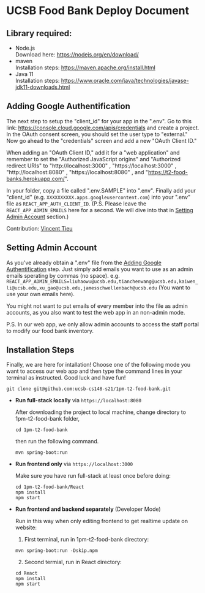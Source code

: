 # UCSB Food Bank Deploy Document

## Library required:
- Node.js<br />
  Download here: https://nodejs.org/en/download/
- maven<br />
  Installation steps: https://maven.apache.org/install.html
- Java 11<br />
Installation steps: https://www.oracle.com/java/technologies/javase-jdk11-downloads.html

## Adding Google Authentification

The next step to setup the "client_id" for your app in the ".env". Go to this link: https://console.cloud.google.com/apis/credentials and create a project. In the OAuth consent screen, you should set the user type to "external." Now go ahead to the "credentials" screen and add a new "OAuth Client ID."

When adding an "OAuth Client ID," add it for a "web application" and remember to set the "Authorized JavaScript origins" and "Authorized redirect URIs" to "http://localhost:3000" , "https://localhost:3000" , "http://localhost:8080" , "https://localhost:8080" , and "https://t2-food-banks.herokuapp.com/".

In your folder, copy a file called ".env.SAMPLE" into ".env". Finally add your "client_id" (e.g. `XXXXXXXXXX.apps.googleusercontent.com`) into your ".env" file as `REACT_APP_AUTH_CLIENT_ID`. (P.S. Please leave the `REACT_APP_ADMIN_EMAILS` here for a second. We will dive into that in [Setting Admin Account](https://github.com/ucsb-cs148-s21/1pm-t2-food-bank/blob/main/docs/DEPLOY.md#setting-admin-account) section.)

Contribution: [Vincent Tieu](https://github.com/ucsb-cs148-s21/ReactGoogleAuthStarter)

## Setting Admin Account

As you've already obtain a ".env" file from the [Adding Google Authentification](https://github.com/ucsb-cs148-s21/1pm-t2-food-bank/blob/main/docs/DEPLOY.md#adding-google-authentification) step. Just simply add emails you want to use as an admin emails sperating by commas (no space). e.g. `REACT_APP_ADMIN_EMAILS=liuhaowu@ucsb.edu,tianchenwang@ucsb.edu,kaiwen_li@ucsb.edu,xu_gao@ucsb.edu,jamesschwellenbach@ucsb.edu` (You want to use your own emails here).

You might not want to put emails of every member into the file as admin accounts, as you also want to test the web app in an non-admin mode.

P.S. In our web app, we only allow admin accounts to access the staff portal to modify our food bank inventory.

## Installation Steps

Finally, we are here for intallation! Choose one of the following mode you want to access our web app and then type the command lines in your terminal as instructed. Good luck and have fun!

    git clone git@github.com:ucsb-cs148-s21/1pm-t2-food-bank.git

- **Run full-stack locally** via `https://localhost:8080`

    After downloading the project to local machine, change directory to 1pm-t2-food-bank folder,
    ```
    cd 1pm-t2-food-bank
    ```
    
    then run the following command.
    ```
    mvn spring-boot:run
    ```

- **Run frontend only** via `https://localhost:3000` 

    Make sure you have run full-stack at least once before doing:
    ```
    cd 1pm-t2-food-bank/React
    npm install
    npm start
    ```

- **Run frontend and backend separately** (Developer Mode)

    Run in this way when only editing frontend to get realtime update on website:

    1. First terminal, run in 1pm-t2-food-bank directory:
    ```
    mvn spring-boot:run -Dskip.npm
    ```
    2. Second termial, run in React directory:
    ```
    cd React
    npm install
    npm start
    ```

